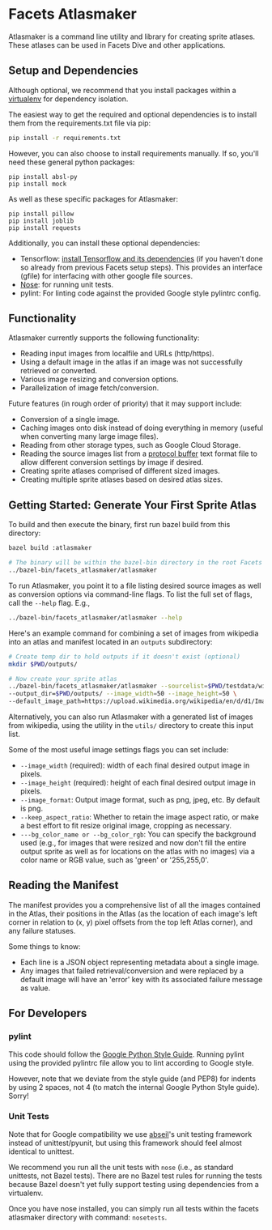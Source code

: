 # Facets Atlasmaker

Atlasmaker is a command line utility and library for creating sprite atlases. These atlases can be 
used in Facets Dive and other applications.

## Setup and Dependencies

Although optional, we recommend that you install packages within a 
[virtualenv](https://virtualenv.pypa.io/en/stable/) for dependency isolation. 

The easiest way to get the required and optional dependencies is to install them from the 
requirements.txt file via pip:

```sh
pip install -r requirements.txt
```

However, you can also choose to install requirements manually. If so, you'll need these general 
python packages:

```
pip install absl-py
pip install mock
```

As well as these specific packages for Atlasmaker:

```
pip install pillow
pip install joblib
pip install requests
```

Additionally, you can install these optional dependencies:

* Tensorflow: [install Tensorflow and its dependencies](https://www.tensorflow.org/install/install_sources#install_tensorflow_python_dependencies) 
(if you haven't done so already from previous Facets setup steps). This provides an interface (gfile) for interfacing with other google file sources.
* [Nose](http://nose.readthedocs.io/en/latest/): for running unit tests.
* pylint: For linting code against the provided Google style pylintrc config.

## Functionality

Atlasmaker currently supports the following functionality:

* Reading input images from localfile and URLs (http/https).
* Using a default image in the atlas if an image was not successfully retrieved or converted.
* Various image resizing and conversion options.
* Parallelization of image fetch/conversion.

Future features (in rough order of priority) that it may support include:

* Conversion of a single image.
* Caching images onto disk instead of doing everything in memory (useful when converting many large 
image files).
* Reading from other storage types, such as Google Cloud Storage.
* Reading the source images list from a [protocol buffer](https://developers.google.com/protocol-buffers/docs/overview) 
text format file to allow different conversion settings by image if desired.
* Creating sprite atlases comprised of different sized images.
* Creating multiple sprite atlases based on desired atlas sizes.

## Getting Started: Generate Your First Sprite Atlas

To build and then execute the binary, first run bazel build from this directory:

```sh
bazel build :atlasmaker

# The binary will be within the bazel-bin directory in the root Facets directory, i.e.:
../bazel-bin/facets_atlasmaker/atlasmaker
```

To run Atlasmaker, you point it to a file listing desired source images as well as conversion options via
command-line flags. To list the full set of flags, call the ```--help``` flag. E.g.,

```sh
../bazel-bin/facets_atlasmaker/atlasmaker --help
```

Here's an example command for combining a set of images from wikipedia into an atlas and 
manifest located in an `outputs` subdirectory:

```sh
# Create temp dir to hold outputs if it doesn't exist (optional)
mkdir $PWD/outputs/

# Now create your sprite atlas
../bazel-bin/facets_atlasmaker/atlasmaker --sourcelist=$PWD/testdata/wikipedia_images_16.csv \
--output_dir=$PWD/outputs/ --image_width=50 --image_height=50 \
--default_image_path=https://upload.wikimedia.org/wikipedia/en/d/d1/Image_not_available.png
```

Alternatively, you can also run Atlasmaker with a generated list of images from wikipedia, using
the utility in the `utils/` directory to create this input list.

Some of the most useful image settings flags you can set include:

* ```--image_width``` (required): width of each final desired output image in pixels.
* ```--image_height``` (required): height of each final desired output image in pixels.
* ```--image_format```: Output image format, such as png, jpeg, etc. By default is png.
* ```--keep_aspect_ratio```: Whether to retain the image aspect ratio, or make a best effort to fit
resize original image, cropping as necessary.
* ```---bg_color_name or --bg_color_rgb```: You can specify the background used (e.g., for images 
that were resized and now don't fill the entire output sprite as well as for locations on the atlas 
with no images) via a color name or RGB value, such as 'green' or '255,255,0'.

## Reading the Manifest

The manifest provides you a comprehensive list of all the images contained in the Atlas, their
positions in the Atlas (as the location of each image's left corner in relation to (x, y) pixel
offsets from the top left Atlas corner), and any failure statuses.

Some things to know:
* Each line is a JSON object representing metadata about a single image.
* Any images that failed retrieval/conversion and were replaced by a default image will have an
'error' key with its associated failure message as value.

## For Developers

### pylint

This code should follow the [Google Python Style Guide](https://github.com/google/styleguide/blob/gh-pages/pyguide.md).
Running pylint using the provided pylintrc file allow you to lint according to Google style. 

However, note that we deviate from the style guide (and PEP8) for indents by using 2 spaces, not 4 
(to match the internal Google Python Style guide). Sorry!

### Unit Tests

Note that for Google compatibility we use [abseil](https://abseil.io/)'s unit testing framework 
instead of unittest/pyunit, but using this framework should feel almost identical to unittest.

We recommend you run all the unit tests with ```nose``` (i.e., as standard unittests, not Bazel 
tests). There are no Bazel test rules for running the tests because Bazel doesn't yet fully support 
testing using dependencies from a virtualenv.

Once you have nose installed, you can simply run all tests within the facets atlasmaker directory 
with command: `nosetests`.
